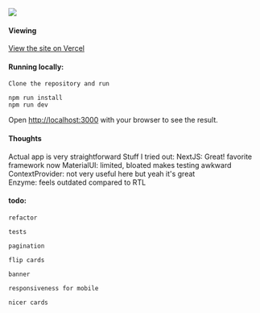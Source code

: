 ![](https://img.shields.io/website?down_message=offline&label=Vercel%20Deploy&logo=vercel&up_color=green&up_message=Online&url=https%3A%2F%2Fshoppies-ptiqppnvv.vercel.app%2F)

#### Viewing
[View the site on Vercel]( https://shoppies.rieryn.vercel.app/)

#### Running locally:

```
Clone the repository and run

npm run install
npm run dev

```
Open [http://localhost:3000](http://localhost:3000) with your browser to see the result.


#### Thoughts
Actual app is very straightforward
Stuff I tried out:
NextJS: Great! favorite framework now
MaterialUI: limited, bloated makes testing awkward
ContextProvider: not very useful here but yeah it's great  
Enzyme: feels outdated compared to RTL

#### todo:
```
refactor

tests

pagination

flip cards

banner 

responsiveness for mobile

nicer cards
```



